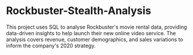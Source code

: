 # Rockbuster-Stealth-Analysis
This project uses SQL to analyse Rockbuster's movie rental data, providing data-driven insights to help launch their new online video service. The analysis covers revenue, customer demographics, and sales variations to inform the company's 2020 strategy.
